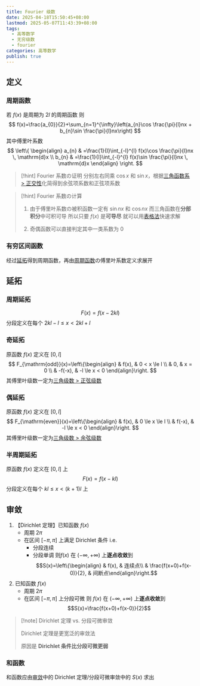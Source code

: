 ```yaml
---
title: Fourier 级数
date: 2025-04-18T15:50:45+08:00
lastmod: 2025-05-07T11:43:39+08:00
tags:
  - 高等数学
  - 无穷级数
  - fourier
categories: 高等数学
publish: true
---
```


## 定义

### 周期函数

若 $f(x)$ 是周期为 $2l$ 的周期函数
则
$$
f(x)=\frac{a_{0}}{2}+\sum_{n=1}^{\infty}\left(a_{n}\cos \frac{\pi}{l}nx + b_{n}\sin \frac{\pi}{l}nx\right) 
$$
其中傅里叶系数
$$
\left\{
\begin{align}
a_{n} & =\frac{1}{l}\int_{-l}^{l} f(x)\cos \frac{\pi}{l}nx \, \mathrm{d}x \\
b_{n} & =\frac{1}{l}\int_{-l}^{l} f(x)\sin \frac{\pi}{l}nx \, \mathrm{d}x 
\end{align}
\right.
$$

>[!hint] Fourier 系数の证明
>分别左右同乘 $\cos x$  和 $\sin x$，根据[三角函数系 > 正交性](../../../../../../%E4%B8%89%E8%A7%92%E5%87%BD%E6%95%B0%E7%B3%BB.md#)化简得到余弦项系数和正弦项系数
>

>[!hint] Fourier 系数の计算
>1. 由于傅里叶系数の被积函数一定有 $\sin nx$ 和 $\cos nx$
>	而三角函数在**分部积分**中可积可导
>	所以只要 $f(x)$ 是**可导尽**
>	就可以用[表格法](../%E7%A7%AF%E5%88%86/%E8%A1%A8%E6%A0%BC%E6%B3%95.md)快速求解
>
>2. 奇偶函数可以直接判定其中一类系数为 $0$

### 有穷区间函数

经过[延拓](Fourier%20%E7%BA%A7%E6%95%B0.md#)得到周期函数，再由[周期函数](Fourier%20%E7%BA%A7%E6%95%B0.md#)の傅里叶系数定义求展开


## 延拓

### 周期延拓

$$
F(x)=f(x-2kl)
$$
分段定义在每个 $2kl-l\leq x<2kl+l$

### 奇延拓

原函数 $f(x)$ 定义在 $[0,l]$
$$
F_{\mathrm{odd}}(x)=\left\{\begin{align}
 & f(x), & 0 < x \le l \\
 & 0, & x = 0 \\
 & -f(-x), & -l \le x < 0
\end{align}\right.
$$
其傅里叶级数一定为[三角级数 > 正弦级数](../../../../../../%E4%B8%89%E8%A7%92%E7%BA%A7%E6%95%B0.md#)

### 偶延拓

原函数 $f(x)$ 定义在 $[0,l]$
$$
F_{\mathrm{even}}(x)=\left\{\begin{align}
 & f(x), & 0 \le x \le l \\
 & f(-x),  & -l \le x < 0 
\end{align}\right.
$$
其傅里叶级数一定为[三角级数 > 余弦级数](../../../../../../%E4%B8%89%E8%A7%92%E7%BA%A7%E6%95%B0.md#)

### 半周期延拓

原函数 $f(x)$ 定义在 $[0,l]$ 上
$$
F(x) = f(x-kl)
$$
分段定义在每个 $kl \le x < (k+1)l$ 上

## 审敛

1. 【Dirichlet 定理】已知函数 $f(x)$
	- 周期 $2\pi$
	- 在区间 $[-\pi,\pi]$ 上满足 Dirichlet 条件 i.e.
		- 分段连续
		- 分段单调
	则$f(x)$ 在 $(-\infty,+\infty)$ 上**逐点收敛**到 $$S(x)=\left\{\begin{align} & f(x), & 连续点\\  & \frac{f(x+0)+f(x-0)}{2}, & 间断点\end{align}\right.$$
2. 已知函数 $f(x)$
	- 周期 $2\pi$
	- 在区间 $[-\pi,\pi]$ 上分段可微
	则 $f(x)$ 在 $(-\infty,+\infty)$ 上**逐点收敛**到 $$S(x)=\frac{f(x+0)+f(x-0)}{2}$$

>[!note] Dirichlet 定理 vs. 分段可微审敛
>
>Dirichlet 定理是更宽泛的审敛法
>
>原因是 **Dirichlet 条件比分段可微更弱**

### 和函数

和函数应由[审敛](Fourier%20%E7%BA%A7%E6%95%B0.md#)中的 Dirichlet 定理/分段可微审敛中的 $S(x)$ 求出
